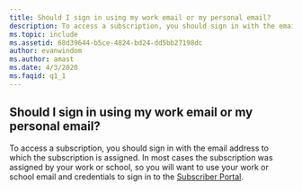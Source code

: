 ```yaml
---
title: Should I sign in using my work email or my personal email?
description: To access a subscription, you should sign in with the email address to which the subscription is assigned. In most cases the...
ms.topic: include
ms.assetid: 68d39644-b5ce-4824-bd24-dd5bb27198dc
author: evanwindom
ms.author: amast
ms.date: 4/3/2020
ms.faqid: q1_1
---
```


## Should I sign in using my work email or my personal email?

To access a subscription, you should sign in with the email address to which the subscription is assigned. In most cases the subscription was assigned by your work or school, so you will want to use your work or school email and credentials to sign in to the [Subscriber Portal](https://my.visualstudio.com/benefits).
